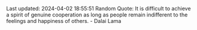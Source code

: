 Last updated: 2024-04-02 18:55:51
Random Quote: It is difficult to achieve a spirit of genuine cooperation as long as people remain indifferent to the feelings and happiness of others. - Dalai Lama